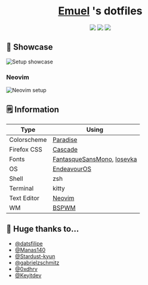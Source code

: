 <div align=center>
  <h1><a href="https://github.com/emuel-vassallo" />Emuel</a> 's dotfiles</h1>

  <p>
    <a href="https://github.com/emuel-vassallo/dotfiles/stargazers"><img src="https://img.shields.io/github/stars/emuel-vassallo/dotfiles?colorA=151515&colorB=8C977D&style=for-the-badge"></a>
    <a href="https://github.com/emuel-vassallo/dotfiles/issues"><img src="https://img.shields.io/github/issues/emuel-vassallo/dotfiles?colorA=151515&colorB=B66467&style=for-the-badge"></a>
    <a href="https://github.com/emuel-vassallo/dotfiles/network/members"><img src="https://img.shields.io/github/forks/emuel-vassallo/dotfiles?colorA=151515&colorB=8DA3B9&style=for-the-badge"></a>
  </p>
</div>

## 🔲 Showcase

![Setup showcase](https://raw.githubusercontent.com/emuel-vassallo/dotfiles/main/images/screenshots/neofetch-nvim-dashboard.png)

### Neovim

![Neovim setup](https://raw.githubusercontent.com/emuel-vassallo/dotfiles/main/.config/nvim/screenshots/overall-preview.png)

## 🗒️ Information

| Type        | Using                                                                                                                                                                                                |
| ----------- | ---------------------------------------------------------------------------------------------------------------------------------------------------------------------------------------------------- |
| Colorscheme | [Paradise](https://github.com/Manas140/paradise)                                                                                                                                                     |
| Firefox CSS | [Cascade](https://github.com/andreasgrafen/cascade)                                                                                                                                                  |
| Fonts       | [FantasqueSansMono](https://github.com/ryanoasis/nerd-fonts/releases/download/v2.1.0/FantasqueSansMono.zip), [Iosevka](https://github.com/ryanoasis/nerd-fonts/releases/download/v2.1.0/Iosevka.zip) |
| OS          | [EndeavourOS](https://endeavouros.com/)                                                                                                                                                              |
| Shell       | zsh                                                                                                                                                                                                  |
| Terminal    | kitty                                                                                                                                                                                                |
| Text Editor | [Neovim](https://neovim.io/)                                                                                                                                                                         |
| WM          | [BSPWM](https://github.com/baskerville/bspwm)                                                                                                                                                        |

## 🤎 Huge thanks to...

- [@datsfilipe](https://github.com/datsfilipe/dots)
- [@Manas140](https://github.com/Manas140/dotfiles)
- [@Stardust-kyun](https://github.com/Stardust-kyun/dotfiles)
- [@gabrielzschmitz](https://github.com/gabrielzschmitz/dotfiles)
- [@0xdhrv](https://github.com/0xdhrv/dotfiles)
- [@Keyitdev](https://github.com/Keyitdev/dotfiles)
